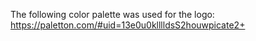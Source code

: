 The following color palette was used for the logo: https://paletton.com/#uid=13e0u0klllldsS2houwpicate2+
